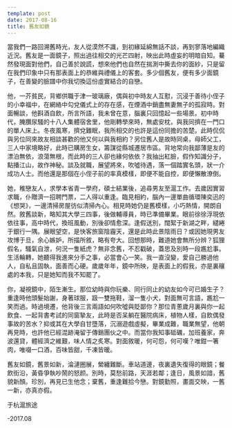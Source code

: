 ```yaml
---
template: post
date: 2017-08-16
title: 舊友如鏡 
---
```

當我們一路回溯舊時光，友人從漠然不識，到初緣延綿無話不談，再到寥落地編織近況。舊友是一面鏡子，照出過往相交的光芒四射，映出此時虛妄的明暗自知。驀然發現面對他們，自己善於說謊，想來他們也自然在揣測中撕去你的面紗，只是留在我們印象中只有那表面上的恭維與禮儀上的客套。多少個舊友，便有多少面鏡子，在善變的臉譜中你我切換這份虛實結合的自戀。

他，一芥貧民，背鄉供職于津一玻璃廠，偶與初中時友人互懟，沉浸于善待小侄子的小幸福中，在網絡中勾兌儀式上的存在感，在煙酒中銷盡無妻無子的孤寂時。對面暢談，他斟酒自飲，所言所語，我未曾在意，腦裏只回憶起一些場景。初中時代，腌臢尿騷的十八人集體宿舍里，他剛轉學來時，無處安枕，與我同擠在一門口的單人床上。冬夜風寒，擠兌難眠，我所相交的也許是這份同擔的苦楚。此時侃侃與另位同來故友相談甚歡的他又何以與我相約？另位舊人是故時同桌，母師父工，三人中家境略好，此時已購房生女，籌謀從縣城遷居市區。背地常向我鄙薄是友的漂泊無依，浪蕩無根，而此時的三人卻也緣何依依？我抽出紅臉，假作知識分子，點播江山，故作神秘。談及就職，展望將來，吹噓待遇，落一個踏實名頭，狀一介成功人士。而他還是那個在小侄子前的率真模樣，即便不能自控，即便懶散潦倒。

她，稚戀友人，求學本省青一學府，碩士結業後，追尋男友至滬工作。去歲因實習求職，仆贈濟一招聘門票，二人得以重逢。臨見相約，腦內一邊單曲循環陳奕迅的《想哭》，一邊清掃房屋彷似清掃內心。相見時她仍是舊模樣，小巧熱情，開朗自然。敘舊談新，略知其大學三四事，後做輔導員，時已準備畢業。眼前徐徐浮現依依往事，高中時代，換班風動，別後卻情愈深。逢假送別，闊絮于新湖之畔，繾綣于銀行一隅。展眼望空，是快客旅窗陰霾天，還是此時此景陰雨日？或因她現男友攻博于旦，余心嫉妒，所描所敘，略有夸大。回想那時，難道她會無所分辨？狐狸假名，騷氣自泄，何況一隻紙虎？無非念舊，不忍戳破，蓋思及別時一段尷尬事。生活輪轉，她聽得我進來分手之事，必當會心一笑。我一直沒變，愛自己勝過他人，自私且固執，面善而心硬。歲歲年年，鏡中所映，是表面上的假我，亦是裏穰處的本我，只是她知而我不知罷了。

你，凝視鏡中，陌生漸生。那位幼時與你玩樂、同行同止的幼友如今可已婚生子？重逢時他頭髮始謝，身著球服，趿一雙拖鞋，溜一隻小犬，對面無可言語，尷尬一笑而過。時過境遷，他背後三言兩語如何吹噓與貶鄙你？那位青蔥歲月裏與你一起飲食、一起背書考試的同窗摯友，此時是否呆躺在醫院病床，植物人樣，自飲偶發事故的苦水？抑或其在大學自甘墮落，沉溺遊戲虛擬，畢業成難，職業無望，他朝再見時，也許他已經混跡淹留于傳銷團伙之中。而當你我知事砥礪，加班養家，奔波還貸，體經濟之維艱，味人情之炙寒。對面敘暖，何可怨，何可嘆？唯鉗一箸肉，唯啜一口酒，百味皆甜，千凍皆暖。

舊友如鏡，舊景如新，淪漣圈展，縈纏難斷。車站道邊，夜裏遺失復得的眼鏡；餐飲街沿，黃昏爭執吵鬧的怒颜。別時，莫愁前路，天涯若鄰；逢日，風景如諳，舊貌新顏。珍別，再見已生他念；棄舊，重逢難拾今戀。對鏡勤照，畫面交映，一舊一新，亦真亦假。

于杭滬旅途

-2017.08
